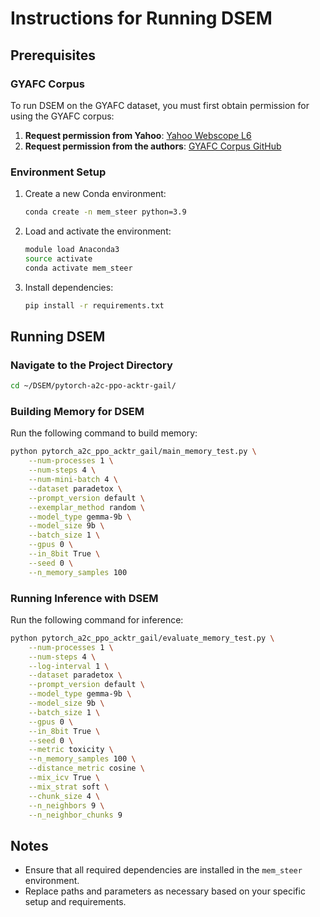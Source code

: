 # Instructions for Running DSEM

## Prerequisites

### GYAFC Corpus
To run DSEM on the GYAFC dataset, you must first obtain permission for using the GYAFC corpus:
1. **Request permission from Yahoo**: [Yahoo Webscope L6](https://webscope.sandbox.yahoo.com/catalog.php?datatype=l)
2. **Request permission from the authors**: [GYAFC Corpus GitHub](https://github.com/raosudha89/GYAFC-corpus)

### Environment Setup
1. Create a new Conda environment:
   ```bash
   conda create -n mem_steer python=3.9
   ```
2. Load and activate the environment:
   ```bash
   module load Anaconda3
   source activate
   conda activate mem_steer
   ```
3. Install dependencies:
    ```bash
    pip install -r requirements.txt
    ```

## Running DSEM

### Navigate to the Project Directory
```bash
cd ~/DSEM/pytorch-a2c-ppo-acktr-gail/
```

### Building Memory for DSEM
Run the following command to build memory:
```bash
python pytorch_a2c_ppo_acktr_gail/main_memory_test.py \
    --num-processes 1 \
    --num-steps 4 \
    --num-mini-batch 4 \
    --dataset paradetox \
    --prompt_version default \
    --exemplar_method random \
    --model_type gemma-9b \
    --model_size 9b \
    --batch_size 1 \
    --gpus 0 \
    --in_8bit True \
    --seed 0 \
    --n_memory_samples 100
```

### Running Inference with DSEM
Run the following command for inference:
```bash
python pytorch_a2c_ppo_acktr_gail/evaluate_memory_test.py \
    --num-processes 1 \
    --num-steps 4 \
    --log-interval 1 \
    --dataset paradetox \
    --prompt_version default \
    --model_type gemma-9b \
    --model_size 9b \
    --batch_size 1 \
    --gpus 0 \
    --in_8bit True \
    --seed 0 \
    --metric toxicity \
    --n_memory_samples 100 \
    --distance_metric cosine \
    --mix_icv True \
    --mix_strat soft \
    --chunk_size 4 \
    --n_neighbors 9 \
    --n_neighbor_chunks 9
```

## Notes
- Ensure that all required dependencies are installed in the `mem_steer` environment.
- Replace paths and parameters as necessary based on your specific setup and requirements.
